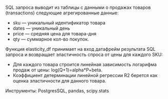 SQL запроса выводит из таблицы с данными о продажах товаров (transactions) следующие агрегированные
данные:
- sku — уникальный идентификатор товара
- dates — уникальный день
- price — средняя цена для товара-дня
- qty — суммарное кол-во покупок.

Функция elasticity_df принимает на вход датафрейм результата SQL запроса и возвращает эластичность спроса от цены для каждого SKU:

- Для каждого товара строится линейная зависимость логарифма продаж от цены: log(Q+1)=alpha*P+beta.
- Коэффициент детерминации линейной регрессии R2 берется
  как оценка эластичности для данного товара.

Инструменты: PostgresSQL, pandas, scipy.stats